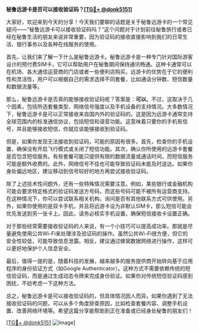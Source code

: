 **秘鲁远游卡是否可以接收验证码？[[TG💪+ @donk5151](https://t.me/s/donk5151)]**

大家好，欢迎来到今天的分享！今天我们要聊的话题是关于秘鲁远游卡的一个常见疑问——“秘鲁远游卡可以接收验证码吗？”这个问题对于计划前往秘鲁旅行或者已经在秘鲁生活的朋友来说非常重要，因为验证码的接收直接影响到我们的日常生活、银行事务以及各种在线服务的使用。

首先，让我们来了解一下什么是秘鲁远游卡。秘鲁远游卡是一种专门针对国际游客设计的预付费SIM卡，它可以帮助用户在秘鲁期间保持通讯畅通。这种卡通常可以在机场、各大通信运营商的门店或者一些便利店购买。远游卡的优势在于它的便利性和灵活性，用户可以根据自己的需求选择不同套餐，比如通话分钟数、短信数量和数据流量等。

那么，秘鲁远游卡是否真的能够接收验证码呢？答案是：**可以**。不过，这取决于几个因素，包括所选套餐类型、网络信号强度以及手机设备的支持情况。大多数情况下，秘鲁远游卡是可以正常接收来自国内外的验证码的。这是因为远游卡通常支持全球范围内的标准通信协议，包括短信和语音功能。这意味着只要你的手机有信号，并且能够接收短信，你就应该能够接收到验证码。

但是，如果你发现无法接收到验证码，可能的原因有很多。首先，检查你的手机设置，确保没有开启飞行模式或关闭了短信功能。其次，确认你所使用的远游卡套餐是否包含短信服务。有些套餐可能只提供有限的数据流量或通话时间，而短信服务可能是额外收费的。此外，网络信号不佳也可能导致验证码未能及时送达。如果你身处偏远地区，建议移动到信号较好的地方再尝试接收验证码。

除了上述技术性问题外，还有一些特殊情况需要注意。例如，某些银行或金融机构可能会要求特定格式的验证码发送方号码，而这些号码可能不被所有运营商支持。在这种情况下，你可以尝试联系相关机构，询问是否有其他联系方式可供使用。另外，如果你使用的是双卡手机，并且将远游卡设为非默认SIM卡，那么短信可能会优先发送到另一张卡上。因此，请务必核实手机设置，确保短信接收卡设置正确。

对于那些经常需要接收验证码的人来说，有一个小技巧可以提高成功率。那就是尽量避免使用公共Wi-Fi来处理涉及验证码的操作。虽然公共Wi-Fi很方便，但它的安全性较低，可能导致信息泄露。相反，建议通过蜂窝数据网络进行操作，这样可以更好地保护个人信息安全。

最后，值得一提的是，随着科技的发展，越来越多的服务提供商开始转向基于应用程序的身份验证方式（如Google Authenticator）。这种方式不需要依赖传统的短信验证码，而是通过生成动态令牌来完成身份验证。如果你对传统短信验证码感到困扰，不妨考虑一下这种方法。

总之，秘鲁远游卡是可以接收验证码的，但具体情况因人而异。如果你遇到了无法接收验证码的问题，可以从多个角度排查原因，比如检查套餐内容、调整手机设置、改善网络环境等。希望这篇分享能帮助到正在准备或已经身处秘鲁的朋友们！

[[TG💪+ @donk5151](https://t.me/s/donk5151) ![Image](https://i.postimg.cc/rwNCRYN7/Snipaste-2025-04-30-17-27-05.png)]